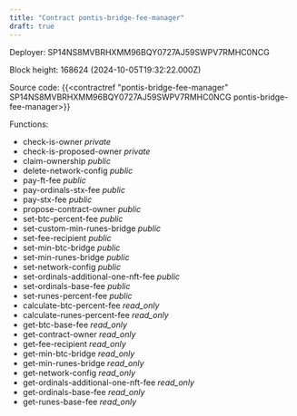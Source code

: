 ```yaml
---
title: "Contract pontis-bridge-fee-manager"
draft: true
---
```

Deployer: SP14NS8MVBRHXMM96BQY0727AJ59SWPV7RMHC0NCG


 



Block height: 168624 (2024-10-05T19:32:22.000Z)

Source code: {{<contractref "pontis-bridge-fee-manager" SP14NS8MVBRHXMM96BQY0727AJ59SWPV7RMHC0NCG pontis-bridge-fee-manager>}}

Functions:

* check-is-owner _private_
* check-is-proposed-owner _private_
* claim-ownership _public_
* delete-network-config _public_
* pay-ft-fee _public_
* pay-ordinals-stx-fee _public_
* pay-stx-fee _public_
* propose-contract-owner _public_
* set-btc-percent-fee _public_
* set-custom-min-runes-bridge _public_
* set-fee-recipient _public_
* set-min-btc-bridge _public_
* set-min-runes-bridge _public_
* set-network-config _public_
* set-ordinals-additional-one-nft-fee _public_
* set-ordinals-base-fee _public_
* set-runes-percent-fee _public_
* calculate-btc-percent-fee _read_only_
* calculate-runes-percent-fee _read_only_
* get-btc-base-fee _read_only_
* get-contract-owner _read_only_
* get-fee-recipient _read_only_
* get-min-btc-bridge _read_only_
* get-min-runes-bridge _read_only_
* get-network-config _read_only_
* get-ordinals-additional-one-nft-fee _read_only_
* get-ordinals-base-fee _read_only_
* get-runes-base-fee _read_only_
